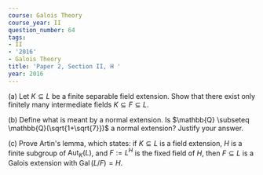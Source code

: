 ```yaml
---
course: Galois Theory
course_year: II
question_number: 64
tags:
- II
- '2016'
- Galois Theory
title: 'Paper 2, Section II, H '
year: 2016
---
```




(a) Let $K \subseteq L$ be a finite separable field extension. Show that there exist only finitely many intermediate fields $K \subseteq F \subseteq L$.

(b) Define what is meant by a normal extension. Is $\mathbb{Q} \subseteq \mathbb{Q}(\sqrt{1+\sqrt{7}})$ a normal extension? Justify your answer.

(c) Prove Artin's lemma, which states: if $K \subseteq L$ is a field extension, $H$ is a finite subgroup of $\operatorname{Aut}_{K}(L)$, and $F:=L^{H}$ is the fixed field of $H$, then $F \subseteq L$ is a Galois extension with $\operatorname{Gal}(L / F)=H$.